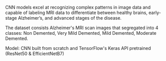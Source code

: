 CNN models excel at recognizing complex patterns in image data and capable of labeling MRI data to differentiate between healthy brains, early-stage Alzheimer’s, and advanced stages of the disease.

The dataset consists Alzheimer's MRI scan images that segregated into 4 classes: Non Demented, Very Mild Demented, Mild Demented, Moderate Demented.

Model: CNN built from scratch and TensorFlow's Keras API pretrained (ResNet50 & EfficientNetB7)

